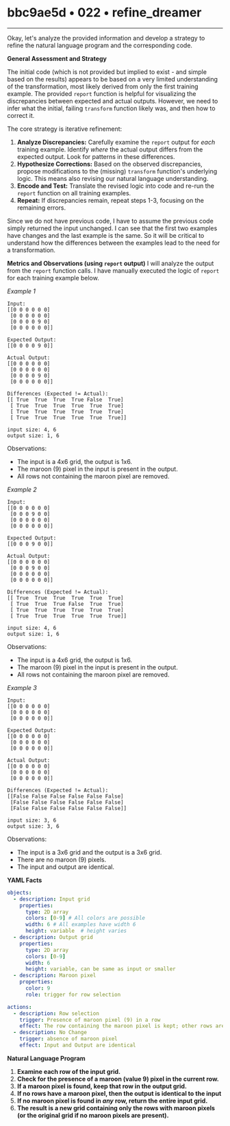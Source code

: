 # bbc9ae5d • 022 • refine_dreamer

---
Okay, let's analyze the provided information and develop a strategy to refine the natural language program and the corresponding code.

**General Assessment and Strategy**

The initial code (which is not provided but implied to exist - and simple based on the results) appears to be based on a very limited understanding of the transformation, most likely derived from only the first training example. The provided `report` function is helpful for visualizing the discrepancies between expected and actual outputs. However, we need to infer what the initial, failing `transform` function likely was, and then how to correct it.

The core strategy is iterative refinement:

1.  **Analyze Discrepancies:** Carefully examine the `report` output for *each* training example. Identify *where* the actual output differs from the expected output. Look for patterns in these differences.
2.  **Hypothesize Corrections:** Based on the observed discrepancies, propose modifications to the (missing) `transform` function's underlying logic. This means also revising our natural language understanding.
3.  **Encode and Test:** Translate the revised logic into code and re-run the `report` function on all training examples.
4.  **Repeat:** If discrepancies remain, repeat steps 1-3, focusing on the remaining errors.

Since we do not have previous code, I have to assume the previous code simply returned the input unchanged. I can see that the first two examples have changes and the last example is the same. So it will be critical to understand how the differences between the examples lead to the need for a transformation.

**Metrics and Observations (using `report` output)**
I will analyze the output from the `report` function calls. I have manually executed the logic of `report` for each training example below.

*Example 1*
```
Input:
[[0 0 0 0 0 0]
 [0 0 0 0 0 0]
 [0 0 0 0 9 0]
 [0 0 0 0 0 0]]

Expected Output:
[[0 0 0 0 9 0]]

Actual Output:
[[0 0 0 0 0 0]
 [0 0 0 0 0 0]
 [0 0 0 0 9 0]
 [0 0 0 0 0 0]]

Differences (Expected != Actual):
[[ True  True  True  True False  True]
 [ True  True  True  True  True  True]
 [ True  True  True  True  True  True]
 [ True  True  True  True  True  True]]

input size: 4, 6
output size: 1, 6
```
Observations:
- The input is a 4x6 grid, the output is 1x6.
- The maroon (9) pixel in the input is present in the output.
- All rows not containing the maroon pixel are removed.

*Example 2*
```
Input:
[[0 0 0 0 0 0]
 [0 0 0 9 0 0]
 [0 0 0 0 0 0]
 [0 0 0 0 0 0]]

Expected Output:
[[0 0 0 9 0 0]]

Actual Output:
[[0 0 0 0 0 0]
 [0 0 0 9 0 0]
 [0 0 0 0 0 0]
 [0 0 0 0 0 0]]

Differences (Expected != Actual):
[[ True  True  True  True  True  True]
 [ True  True  True False  True  True]
 [ True  True  True  True  True  True]
 [ True  True  True  True  True  True]]

input size: 4, 6
output size: 1, 6

```
Observations:
- The input is a 4x6 grid, the output is 1x6.
- The maroon (9) pixel in the input is present in the output.
- All rows not containing the maroon pixel are removed.

*Example 3*
```
Input:
[[0 0 0 0 0 0]
 [0 0 0 0 0 0]
 [0 0 0 0 0 0]]

Expected Output:
[[0 0 0 0 0 0]
 [0 0 0 0 0 0]
 [0 0 0 0 0 0]]

Actual Output:
[[0 0 0 0 0 0]
 [0 0 0 0 0 0]
 [0 0 0 0 0 0]]

Differences (Expected != Actual):
[[False False False False False False]
 [False False False False False False]
 [False False False False False False]]

input size: 3, 6
output size: 3, 6
```
Observations:
- The input is a 3x6 grid and the output is a 3x6 grid.
- There are no maroon (9) pixels.
- The input and output are identical.

**YAML Facts**

```yaml
objects:
  - description: Input grid
    properties:
      type: 2D array
      colors: [0-9] # All colors are possible
      width: 6 # All examples have width 6
      height: variable  # height varies
  - description: Output grid
    properties:
      type: 2D array
      colors: [0-9]
      width: 6
      height: variable, can be same as input or smaller
  - description: Maroon pixel
    properties:
      color: 9
      role: trigger for row selection

actions:
  - description: Row selection
    trigger: Presence of maroon pixel (9) in a row
    effect: The row containing the maroon pixel is kept; other rows are removed.
  - description: No Change
    trigger: absence of maroon pixel
    effect: Input and Output are identical

```

**Natural Language Program**

1.  **Examine each row of the input grid.**
2.  **Check for the presence of a maroon (value 9) pixel in the current row.**
3.  **If a maroon pixel is found, keep that row in the output grid.**
4. **If no rows have a maroon pixel, then the output is identical to the input**
5.  **If no maroon pixel is found in *any* row, return the entire input grid.**
6.  **The result is a new grid containing only the rows with maroon pixels (or the original grid if no maroon pixels are present).**

